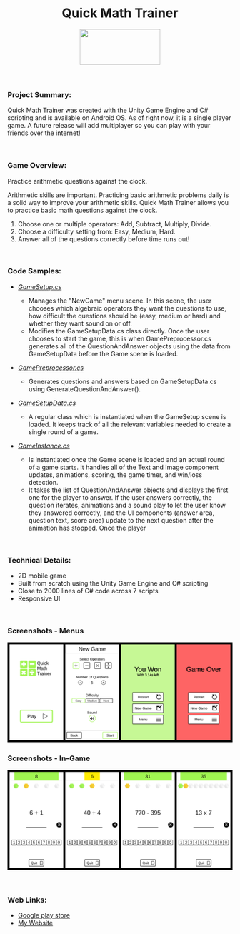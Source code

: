<h1 align="center">Quick Math Trainer</h1>

<p align="center">
	<a href="https://play.google.com/store/apps/details?id=com.TeraKeySoftware.QuickMathTrainer" target="_blank">
	<img width="180" height="80" 
	src="https://play.google.com/intl/en_us/badges/static/images/badges/en_badge_web_generic.png" alt="">
	</a>
</p>

<br>

### Project Summary:

Quick Math Trainer was created with the Unity Game Engine and C# scripting and is available on Android OS. As of right now, it is a single player game. A future release will add multiplayer so you can play with your friends over the internet!

<br>

### Game Overview:

Practice arithmetic questions against the clock. 

Arithmetic skills are important. Practicing basic arithmetic problems daily is a solid way to improve your arithmetic skills. Quick Math Trainer allows you to practice basic math questions against the clock.

1. Choose one or multiple operators: Add, Subtract, Multiply, Divide.
2. Choose a difficulty setting from: Easy, Medium, Hard.
3. Answer all of the questions correctly before time runs out!

<br>

### Code Samples:

* _<a href="CodeSamples/GameSetup.cs" target="_blank">GameSetup.cs</a>_
	* Manages the "NewGame" menu scene. In this scene, the user chooses which algebraic operators they want the questions to use, how difficult the questions should be (easy, medium or hard) and whether they want sound on or off.
	* Modifies the GameSetupData.cs class directly. Once the user chooses to start the game, this is when  GamePreprocessor.cs generates all of the QuestionAndAnswer objects using the data from GameSetupData before the Game scene is loaded.
	

* _<a href="CodeSamples/GamePreprocessor.cs" target="_blank">GamePreprocessor.cs</a>_
	* Generates questions and answers based on GameSetupData.cs using GenerateQuestionAndAnswer().

	
* _<a href="CodeSamples/GameSetupData.cs" target="_blank">GameSetupData.cs</a>_
	* A regular class which is instantiated when the GameSetup scene is loaded. It keeps track of all the relevant variables needed to create a single round of a game.


* _<a href="CodeSamples/GameInstance.cs" target="_blank">GameInstance.cs</a>_
	* Is instantiated once the Game scene is loaded and an actual round of a game starts. It handles all of the Text and Image component updates, animations, scoring, the game timer, and win/loss detection.
	* It takes the list of QuestionAndAnswer objects and displays the first one for the player to answer. If the user answers correctly, the question iterates,  animations and a sound play to let the user know they answered correctly, and the UI components (answer area, question text, score area) update to the next question after the animation has stopped. Once the player 

<br>

### Technical Details:
* 2D mobile game
* Built from scratch using the Unity Game Engine and C# scripting
* Close to 2000 lines of C# code across 7 scripts
* Responsive UI

<br>

### Screenshots - Menus
![Screenshot](/Screenshots/Screenshot_Menus.jpg)</li>

### Screenshots - In-Game
![Screenshot](/Screenshots/Screenshot_Game.jpg)</li>

<br>

### Web Links:
* <a href="https://play.google.com/store/apps/details?id=com.TeraKeySoftware.QuickMathTrainer" target="_blank">Google play store</a>
* <a href="https://www.harjindercheema.com" target="_blank">My Website</a>
